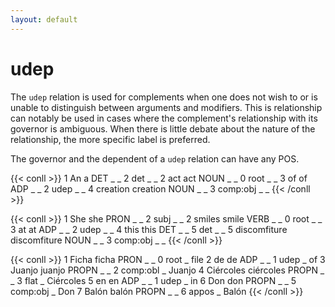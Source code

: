 ```yaml
---
layout: default
---
```


# **udep**
The `udep` relation is used for complements when one does not wish to or is unable to distinguish between arguments and modifiers. This is relationship can notably be used in cases where the complement's relationship with its governor is ambiguous. When there is little debate about the nature of the relationship, the more specific label is preferred.

The governor and the dependent of a `udep` relation can have any POS.

{{< conll >}}
1	An	a	DET	_	_	2	det	_	_
2	act	act	NOUN	_	_	0	root	_	_
3	of	of	ADP	_	_	2	udep	_	_
4	creation	creation	NOUN	_	_	3	comp:obj	_	_
{{< /conll >}}

{{< conll >}}
1	She	she	PRON	_	_	2	subj	_	_
2	smiles	smile	VERB	_	_	0	root	_	_
3	at	at	ADP	_	_	2	udep	_	_
4	this	this	DET	_	_	5	det	_	_
5	discomfiture	discomfiture	NOUN	_	_	3	comp:obj	_	_
{{< /conll >}}

{{< conll >}}
1	Ficha	ficha	PRON	_	_	0	root	_	file
2	de	de	ADP	_	_	1	udep	_	of
3	Juanjo	juanjo	PROPN	_	_	2	comp:obl	_	Juanjo
4	Ciércoles	ciércoles	PROPN	_	_	3	flat	_	Ciércoles
5	en	en	ADP	_	_	1	udep	_	in
6	Don	don	PROPN	_	_	5	comp:obj	_	Don
7	Balón	balón	PROPN	_	_	6	appos	_	Balón
{{< /conll >}}

